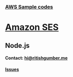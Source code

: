 ### [AWS Sample codes](/) 

# [Amazon SES](../)

## Node.js
     
#### Contact: [hi@ritishgumber.me](mailto:hi@ritishgumber.me)

#### [Issues](https://github.com/ritishgumber/aws-codes/issues)
